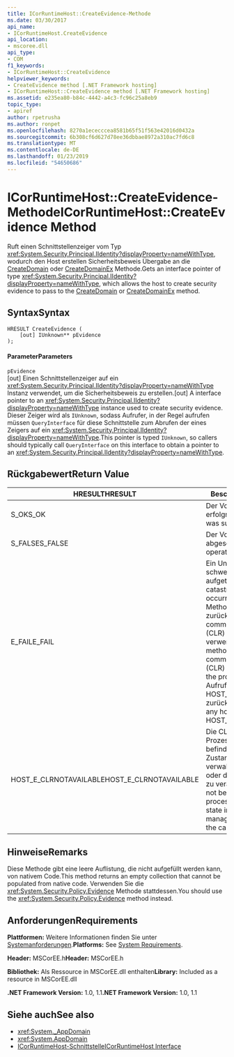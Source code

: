 ```yaml
---
title: ICorRuntimeHost::CreateEvidence-Methode
ms.date: 03/30/2017
api_name:
- ICorRuntimeHost.CreateEvidence
api_location:
- mscoree.dll
api_type:
- COM
f1_keywords:
- ICorRuntimeHost::CreateEvidence
helpviewer_keywords:
- CreateEvidence method [.NET Framework hosting]
- ICorRuntimeHost::CreateEvidence method [.NET Framework hosting]
ms.assetid: e235ea80-b84c-4442-a4c3-fc96c25a8eb9
topic_type:
- apiref
author: rpetrusha
ms.author: ronpet
ms.openlocfilehash: 8270a1ececccea8581b65f51f563e42016d0432a
ms.sourcegitcommit: 6b308cf6d627d78ee36dbbae8972a310ac7fd6c8
ms.translationtype: MT
ms.contentlocale: de-DE
ms.lasthandoff: 01/23/2019
ms.locfileid: "54650686"
---
```

# <a name="icorruntimehostcreateevidence-method"></a><span data-ttu-id="986be-102">ICorRuntimeHost::CreateEvidence-Methode</span><span class="sxs-lookup"><span data-stu-id="986be-102">ICorRuntimeHost::CreateEvidence Method</span></span>
<span data-ttu-id="986be-103">Ruft einen Schnittstellenzeiger vom Typ <xref:System.Security.Principal.IIdentity?displayProperty=nameWithType>, wodurch den Host erstellen Sicherheitsbeweis Übergabe an die [CreateDomain](../../../../docs/framework/unmanaged-api/hosting/icorruntimehost-createdomain-method.md) oder [CreateDomainEx](../../../../docs/framework/unmanaged-api/hosting/icorruntimehost-createdomainex-method.md) Methode.</span><span class="sxs-lookup"><span data-stu-id="986be-103">Gets an interface pointer of type <xref:System.Security.Principal.IIdentity?displayProperty=nameWithType>, which allows the host to create security evidence to pass to the [CreateDomain](../../../../docs/framework/unmanaged-api/hosting/icorruntimehost-createdomain-method.md) or [CreateDomainEx](../../../../docs/framework/unmanaged-api/hosting/icorruntimehost-createdomainex-method.md) method.</span></span>  
  
## <a name="syntax"></a><span data-ttu-id="986be-104">Syntax</span><span class="sxs-lookup"><span data-stu-id="986be-104">Syntax</span></span>  
  
```  
HRESULT CreateEvidence (  
    [out] IUnknown** pEvidence  
);  
```  
  
#### <a name="parameters"></a><span data-ttu-id="986be-105">Parameter</span><span class="sxs-lookup"><span data-stu-id="986be-105">Parameters</span></span>  
 `pEvidence`  
 <span data-ttu-id="986be-106">[out] Einen Schnittstellenzeiger auf ein <xref:System.Security.Principal.IIdentity?displayProperty=nameWithType> Instanz verwendet, um die Sicherheitsbeweis zu erstellen.</span><span class="sxs-lookup"><span data-stu-id="986be-106">[out] A interface pointer to an <xref:System.Security.Principal.IIdentity?displayProperty=nameWithType> instance used to create security evidence.</span></span> <span data-ttu-id="986be-107">Dieser Zeiger wird als `IUnknown`, sodass Aufrufer, in der Regel aufrufen müssen `QueryInterface` für diese Schnittstelle zum Abrufen der eines Zeigers auf ein <xref:System.Security.Principal.IIdentity?displayProperty=nameWithType>.</span><span class="sxs-lookup"><span data-stu-id="986be-107">This pointer is typed `IUnknown`, so callers should typically call `QueryInterface` on this interface to obtain a pointer to an <xref:System.Security.Principal.IIdentity?displayProperty=nameWithType>.</span></span>  
  
## <a name="return-value"></a><span data-ttu-id="986be-108">Rückgabewert</span><span class="sxs-lookup"><span data-stu-id="986be-108">Return Value</span></span>  
  
|<span data-ttu-id="986be-109">HRESULT</span><span class="sxs-lookup"><span data-stu-id="986be-109">HRESULT</span></span>|<span data-ttu-id="986be-110">Beschreibung</span><span class="sxs-lookup"><span data-stu-id="986be-110">Description</span></span>|  
|-------------|-----------------|  
|<span data-ttu-id="986be-111">S_OK</span><span class="sxs-lookup"><span data-stu-id="986be-111">S_OK</span></span>|<span data-ttu-id="986be-112">Der Vorgang war erfolgreich.</span><span class="sxs-lookup"><span data-stu-id="986be-112">The operation was successful.</span></span>|  
|<span data-ttu-id="986be-113">S_FALSE</span><span class="sxs-lookup"><span data-stu-id="986be-113">S_FALSE</span></span>|<span data-ttu-id="986be-114">Der Vorgang konnte nicht abgeschlossen.</span><span class="sxs-lookup"><span data-stu-id="986be-114">The operation failed to complete.</span></span>|  
|<span data-ttu-id="986be-115">E_FAIL</span><span class="sxs-lookup"><span data-stu-id="986be-115">E_FAIL</span></span>|<span data-ttu-id="986be-116">Ein Unbekannter, schwerwiegender Fehler ist aufgetreten.</span><span class="sxs-lookup"><span data-stu-id="986be-116">An unknown, catastrophic failure occurred.</span></span> <span data-ttu-id="986be-117">Wenn eine Methode E_FAIL zurückgegeben wird, ist die common Language Runtime (CLR) nicht mehr im Prozess verwendet werden.</span><span class="sxs-lookup"><span data-stu-id="986be-117">If a method returns E_FAIL, the common language runtime (CLR) is no longer usable in the process.</span></span> <span data-ttu-id="986be-118">Nachfolgende Aufrufe von hosting-APIs HOST_E_CLRNOTAVAILABLE zurück.</span><span class="sxs-lookup"><span data-stu-id="986be-118">Subsequent calls to any hosting APIs return HOST_E_CLRNOTAVAILABLE.</span></span>|  
|<span data-ttu-id="986be-119">HOST_E_CLRNOTAVAILABLE</span><span class="sxs-lookup"><span data-stu-id="986be-119">HOST_E_CLRNOTAVAILABLE</span></span>|<span data-ttu-id="986be-120">Die CLR wurde nicht in einen Prozess geladen und befindet sich in einem Zustand, in dem nicht verwalteten Code ausführen oder den Aufruf erfolgreich zu verarbeiten.</span><span class="sxs-lookup"><span data-stu-id="986be-120">The CLR has not been loaded into a process, or the CLR is in a state in which it cannot run managed code or process the call successfully.</span></span>|  
  
## <a name="remarks"></a><span data-ttu-id="986be-121">Hinweise</span><span class="sxs-lookup"><span data-stu-id="986be-121">Remarks</span></span>  
 <span data-ttu-id="986be-122">Diese Methode gibt eine leere Auflistung, die nicht aufgefüllt werden kann, von nativem Code.</span><span class="sxs-lookup"><span data-stu-id="986be-122">This method returns an empty collection that cannot be populated from native code.</span></span> <span data-ttu-id="986be-123">Verwenden Sie die <xref:System.Security.Policy.Evidence> Methode stattdessen.</span><span class="sxs-lookup"><span data-stu-id="986be-123">You should use the <xref:System.Security.Policy.Evidence> method instead.</span></span>  
  
## <a name="requirements"></a><span data-ttu-id="986be-124">Anforderungen</span><span class="sxs-lookup"><span data-stu-id="986be-124">Requirements</span></span>  
 <span data-ttu-id="986be-125">**Plattformen:** Weitere Informationen finden Sie unter [Systemanforderungen](../../../../docs/framework/get-started/system-requirements.md).</span><span class="sxs-lookup"><span data-stu-id="986be-125">**Platforms:** See [System Requirements](../../../../docs/framework/get-started/system-requirements.md).</span></span>  
  
 <span data-ttu-id="986be-126">**Header:** MSCorEE.h</span><span class="sxs-lookup"><span data-stu-id="986be-126">**Header:** MSCorEE.h</span></span>  
  
 <span data-ttu-id="986be-127">**Bibliothek:** Als Ressource in MSCorEE.dll enthalten</span><span class="sxs-lookup"><span data-stu-id="986be-127">**Library:** Included as a resource in MSCorEE.dll</span></span>  
  
 <span data-ttu-id="986be-128">**.NET Framework Version:** 1.0, 1.1</span><span class="sxs-lookup"><span data-stu-id="986be-128">**.NET Framework Version:** 1.0, 1.1</span></span>  
  
## <a name="see-also"></a><span data-ttu-id="986be-129">Siehe auch</span><span class="sxs-lookup"><span data-stu-id="986be-129">See also</span></span>
- <xref:System._AppDomain>
- <xref:System.AppDomain>
- [<span data-ttu-id="986be-130">ICorRuntimeHost-Schnittstelle</span><span class="sxs-lookup"><span data-stu-id="986be-130">ICorRuntimeHost Interface</span></span>](../../../../docs/framework/unmanaged-api/hosting/icorruntimehost-interface.md)
